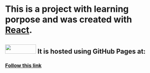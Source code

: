 # This is a project with learning porpose and was created with [React](https://github.com/facebook/create-react-app).

## <img src="https://github.com/larts85/argenclima/blob/master/src/images/ArgenClima.svg" width="100px" height='30px'/> It is hosted using GitHub Pages at:

### [Follow this link](https://...)
